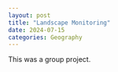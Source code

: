 ```yaml
---
layout: post
title: "Landscape Monitoring"
date: 2024-07-15
categories: Geography
---
```


This was a group project. 
